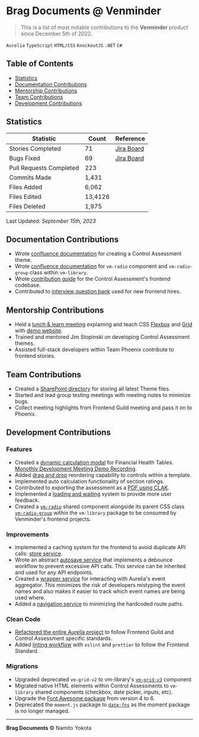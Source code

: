 # Brag Documents @ Venminder

> This is a list of most notable contributions to the **Venminder** product since December 5th of 2022.

`Aurelia` `TypeScript` `HTML/CSS` `KnockoutJS` `.NET` `C#`

## Table of Contents

-   [Statistics](#statistics)
-   [Documentation Contributions](#documentation-contributions)
-   [Mentorship Contributions](#mentorship-contributions)
-   [Team Contributions](#team-contributions)
-   [Development Contributions](#development-contributions)

## Statistics

| Statistic         | Count | Reference |
| ----------------- | ----- | ----------------------------------------------------------------------------------------------------------------------------------------------------------------------------------------------------------------------------------------------------------------------------------------------------------------------------------------------------------------------------------------------------------------------------------------------------------------------------------------------- |
| Stories Completed | 71 | [Jira Board](https://venminder.atlassian.net/jira/software/c/projects/PHX/issues/PHX-1548?jql=project%20IN%20(%22PHX%22%2C%22QA%20and%20RainForest%22%2C%22Front-End%20Guild%22)%20AND%20status%20IN%20(Released%2C%22Done%20without%20work%22%2CClosed%2CDone%2C%22Functional%20Test%20Complete%22%2C%22Ready%20for%20Release%22%2C%22Release%20Test%20Complete%22)%20AND%20assignee%20IN%20(638f71df489de2f7f467b037)%20AND%20type%20%3D%20Story%20ORDER%20BY%20created%20DESC) |
| Bugs Fixed  | 69 | [Jira Board](https://venminder.atlassian.net/jira/software/c/projects/PHX/issues/PHX-1589?jql=project%20IN%20%28%22PHX%22%2C%20%22QA%20and%20RainForest%22%2C%20%22Front-End%20Guild%22%29%0Aand%20status%20in%20%28Released%2C%20%22Done%20without%20work%22%2C%20Closed%2C%20Done%2C%20%22Ready%20for%20Release%22%2C%20%22Release%20Test%20Complete%22%2C%20%22Functional%20Test%20Complete%22%29%0Aand%20assignee%20IN%20%28638f71df489de2f7f467b037%29%0Aand%20type%20in%20%28Bug-task%2C%20Bug%29%0AORDER%20BY%20created%20DESC) |
| Pull Requests Completed | 223 |  |
| Commits Made | 1,431 |  |
| Files Added | 6,062 |  |
| Files Edited | 13,4126 |  |
| Files Deleted | 1,975 |  |

Last Updated: _September 15th, 2023_

## Documentation Contributions
- Wrote [confluence documentation](https://venminder.atlassian.net/wiki/spaces/CA/pages/1376419841/Creating+and+Managing+a+Theme) for creating a Control Assessment theme.
- Wrote [confluence documentation](https://venminder.atlassian.net/wiki/spaces/EN/pages/1379663913/vm-radio) for `vm-radio` component and `vm-radio-group` class within `vm-library`.
- Wrote [contribution guide](https://venminder.visualstudio.com/_git/Control%20Assessments?path=/Microservice/ControlAssessments.Web/control-assessments/README.md) for the Control Assessment's frontend codebase.
- Contributed to [interview question bank](https://venminder-my.sharepoint.com/:w:/p/hunter_simpson/EZKXkv04UGZEn4nC0KORcjMB4vel_OEuKeQEJXyg7vpXww?e=QWjp9w&ovuser=c0ee997f-51ac-4ae6-bb27-9839814edd37%2CNamito.Yokota%40venminder.com&clickparams=eyJBcHBOYW1lIjoiVGVhbXMtRGVza3RvcCIsIkFwcFZlcnNpb24iOiIyNy8yMzA3MDMwNzMzMCIsIkhhc0ZlZGVyYXRlZFVzZXIiOmZhbHNlfQ%3D%3D) used for new frontend hires.

## Mentorship Contributions
- Held a [lunch & learn meeting](https://venminder-my.sharepoint.com/:v:/p/david_williams/ERhuoiK7_z1Nsc68x6DAkjUBHDKNYR4zrMzSxqOt-pK_OQ) explaining and teach CSS [Flexbox](https://blogs.namito.wiki/beginners-guide-to-css-flexbox) and [Grid](https://blogs.namito.wiki/beginners-guide-to-css-grid) with [demo website](https://demo.namito.wiki/).
- Trained and mentored Jim Stopinski on developing Control Assessment themes.
- Assisted full-stack developers within Team Phoenix contribute to frontend stories.

## Team Contributions
- Created a [SharePoint directory](https://venminder.sharepoint.com/:f:/s/ProductDesign/EunoZFdBlxRHp3LQ8CsHHkABJUW3jR2sxvjr0s8c5ijf1w?e=UYLnin) for storing all latest Theme files.
- Started and lead group testing meetings with meeting notes to minimize bugs.
- Collect meeting highlights from Frontend Guild meeting and pass it on to Phoenix.

## Development Contributions
### Features
- Created a [dynamic calculation modal](https://venminder.atlassian.net/browse/PHX-1067) for Financial Health Tables. [Monothly Development Meeting Demo Recording](https://venminder-my.sharepoint.com/:v:/p/brad_farber/ET71Hvr-pcBCiR-k8ZPaa9YBU6GXdomvLoIgMIv96HvkAw).
- Added [drag and drop](https://venminder.atlassian.net/browse/PHX-1176) reordering capability to controls within a template.
- Implemented auto calculation functionality of section ratings.
- Contributed to exporting the assessment as a [PDF using CLAK](https://venminder.atlassian.net/browse/PHX-899).
- Implemented a [loading and waiting](https://venminder.atlassian.net/browse/PHX-1584) system to provide more user feedback.
- Created a [`vm-radio`](https://venminder.visualstudio.com/vm-library/_git/vm-library/pullrequest/10382) shared component alongside its parent CSS class [`vm-radio-group`](https://venminder.visualstudio.com/vm-library/_git/vm-library/pullrequest/10562) within the `vm-library` package to be consumed by Venminder's frontend projects.

### Improvements
- Implemented a caching system for the frontend to avoid duplicate API calls: [store service](https://venminder.atlassian.net/browse/PHX-902).
- Wrote an abstract [autosave service](https://venminder.visualstudio.com/Control%20Assessments/_git/Control%20Assessments/pullrequest/8434?_a=files&path=/Microservice/ControlAssessments.Web/control-assessments/src/services/template-autosave-service.ts) that implements a debounce workflow to prevent excessive API calls. This service can be inherited and used for any API endpoints.
- Created a [wrapper service](https://venminder.visualstudio.com/Control%20Assessments/_git/Control%20Assessments/pullrequest/8105?_a=files&path=/Microservice/ControlAssessments.Web/control-assessments/src/services/event-service.ts) for interacting with Aurelia's event aggregator. This minimizes the risk of developers mistyping the event names and also makes it easier to track which event names are being used where.
- Added a [navigation service](https://venminder.visualstudio.com/Control%20Assessments/_git/Control%20Assessments/pullrequest/8052) to minimizing the hardcoded route paths.

### Clean Code
- [Refactored the entire Aurelia project](https://venminder.atlassian.net/browse/PHX-900) to follow Frontend Guild and Control Assessment specific standards.
- Added [linting workflow](https://venminder.atlassian.net/browse/PHX-508) with `eslint` and `prettier` to follow the Frontend Standard.
  
### Migrations
- Upgraded deprecated `vm-grid-v2` to vm-library's [`vm-grid-v3`](https://venminder.atlassian.net/browse/PHX-1269) component
- Migrated native HTML elements within Control Assessments to `vm-library` shared components (checkbox, date picker, inputs, etc).
- Upgrade the [Font Awesome package](https://venminder.atlassian.net/browse/PHX-901) from version 4 to 6.
- Deprecated the `moment.js` package to [`date-fns`](https://venminder.atlassian.net/browse/PHX-1170) as the moment package is no longer managed.

<hr />

**Brag Documents**
&copy; Namito Yokota
